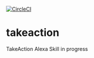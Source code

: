 [![CircleCI](https://circleci.com/gh/curena/takeaction.svg?style=svg)](https://circleci.com/gh/curena/takeaction)

# takeaction
TakeAction Alexa Skill in progress
